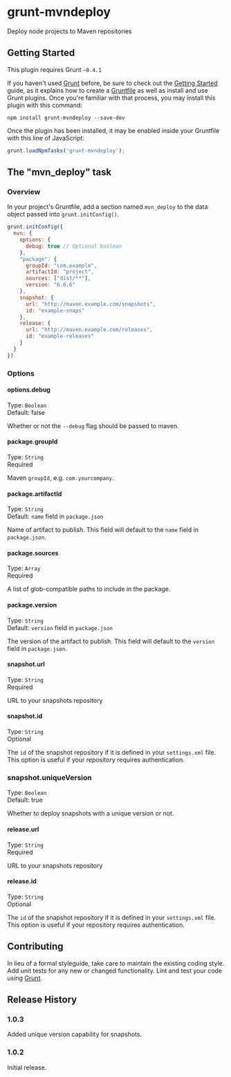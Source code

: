 grunt-mvndeploy
===============

Deploy node projects to Maven repositories

## Getting Started
This plugin requires Grunt `~0.4.1`

If you haven't used [Grunt](http://gruntjs.com/) before, be sure to check out
the [Getting Started](http://gruntjs.com/getting-started) guide, as it explains
how to create a [Gruntfile](http://gruntjs.com/sample-gruntfile) as well as
install and use Grunt plugins. Once you're familiar with that process, you may
install this plugin with this command:

```shell
npm install grunt-mvndeploy --save-dev
```

Once the plugin has been installed, it may be enabled inside your Gruntfile
with this line of JavaScript:

```js
grunt.loadNpmTasks('grunt-mvndeploy');
```

## The "mvn_deploy" task

### Overview

In your project's Gruntfile, add a section named `mvn_deploy` to the data
object passed into `grunt.initConfig()`.

```js
grunt.initConfig({
  mvn: {
    options: {
      debug: true // Optional boolean
    },
    "package": {
      groupId: "com.example",
      artifactId: "project",
      sources: ["dist/**"],
      version: "6.6.6"
    },
    snapshot: {
      url: "http://maven.example.com/snapshots",
      id: "example-snaps"
    },
    release: {
      url: "http://maven.example.com/releases",
      id: "example-releases"
    }
  }
})
```

### Options

#### options.debug
Type: `Boolean`  
Default: false

Whether or not the `--debug` flag should be passed to maven.

#### package.groupId
Type: `String`  
Required

Maven `groupId`, e.g. `com.yourcompany`.


#### package.artifactId
Type: `String`  
Default: `name` field in `package.json`

Name of artifact to publish.  This field will default to the `name` field in `package.json`.

#### package.sources
Type: `Array`  
Required

A list of glob-compatible paths to include in the package.

#### package.version
Type: `String`   
Default: `version` field in `package.json`

The version of the artifact to publish.  This field will default to the `version` field in `package.json`.

#### snapshot.url
Type: `String`   
Required

URL to your snapshots repository

#### snapshot.id
Type: `String`   
Optional

The `id` of the snapshot repository if it is defined in your `settings.xml` file.  This option is useful if your repository requires authentication.

### snapshot.uniqueVersion
Type: `Boolean`  
Default: true

Whether to deploy snapshots with a unique version or not.

#### release.url
Type: `String`   
Required

URL to your snapshots repository

#### release.id
Type: `String`   
Optional

The `id` of the snapshot repository if it is defined in your `settings.xml` file.  This option is useful if your repository requires authentication.

## Contributing

In lieu of a formal styleguide, take care to maintain the existing coding
style. Add unit tests for any new or changed functionality. Lint and test your
code using [Grunt](http://gruntjs.com/).

## Release History

### 1.0.3

Added unique version capability for snapshots.

### 1.0.2

Initial release.
